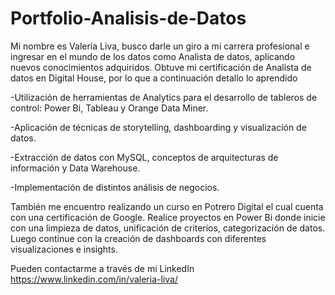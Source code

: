 # Portfolio-Analisis-de-Datos
Mi nombre es Valeria Liva, busco darle un giro a mi carrera profesional e ingresar en el mundo de los datos como Analista de datos, aplicando nuevos conocimientos adquiridos.
Obtuve mi certificación de Analista de datos en Digital House, por lo que a continuación detallo lo aprendido

-Utilización de herramientas de Analytics para el desarrollo de tableros de control: Power Bi, Tableau y Orange Data Miner.

-Aplicación de técnicas de storytelling, dashboarding y visualización de datos.

-Extracción de datos con MySQL, conceptos de arquitecturas de información y Data Warehouse.

-Implementación de distintos análisis de negocios.

También me encuentro realizando un curso en Potrero Digital el cual cuenta con una certificación de Google.
Realice proyectos en Power Bi donde inicie con una limpieza de datos, unificación de criterios, categorización de datos. Luego continue con la creación de dashboards
con diferentes visualizaciones e insights.

Pueden contactarme a través de mi LinkedIn https://www.linkedin.com/in/valeria-liva/
